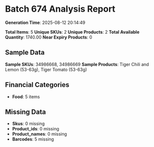 # Batch 674 Analysis Report

**Generation Time**: 2025-08-12 20:14:49

**Total Items**: 5
**Unique SKUs**: 2
**Unique Products**: 2
**Total Available Quantity**: 1740.00
**Near Expiry Products**: 0

## Sample Data
**Sample SKUs**: 34986668, 34986669
**Sample Products**: Tiger Chili and Lemon (53-63g), Tiger Tomato (53-63g)

## Financial Categories
- **Food**: 5 items

## Missing Data
- **Skus**: 0 missing
- **Product_ids**: 0 missing
- **Product_names**: 0 missing
- **Barcodes**: 5 missing
